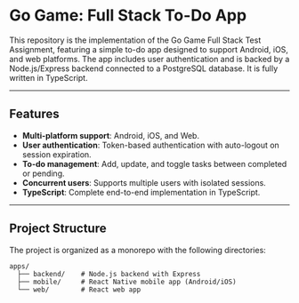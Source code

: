 # Go Game: Full Stack To-Do App

This repository is the implementation of the Go Game Full Stack Test Assignment, featuring a simple to-do app designed to support Android, iOS, and web platforms. The app includes user authentication and is backed by a Node.js/Express backend connected to a PostgreSQL database. It is fully written in TypeScript.

---

## Features

- **Multi-platform support**: Android, iOS, and Web.
- **User authentication**: Token-based authentication with auto-logout on session expiration.
- **To-do management**: Add, update, and toggle tasks between completed or pending.
- **Concurrent users**: Supports multiple users with isolated sessions.
- **TypeScript**: Complete end-to-end implementation in TypeScript.

---

## Project Structure

The project is organized as a monorepo with the following directories:

```plaintext
apps/
  ├── backend/    # Node.js backend with Express
  ├── mobile/     # React Native mobile app (Android/iOS)
  └── web/        # React web app
```
